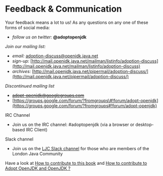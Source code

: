 # Feedback & Communication

Your feedback means a lot to us! As any questions on any one of these forms of social media:

* _follow us on twitter:_ **@adoptopenjdk**

_Join our mailing list:_

* _email:_ adoption-discuss@openjdk.java.net
* _sign-up:_ [http://mail.openjdk.java.net/mailman/listinfo/adoption-discuss](http://mail.openjdk.java.net/mailman/listinfo/adoption-discuss)
* _archives:_ [http://mail.openjdk.java.net/pipermail/adoption-discuss/](http://mail.openjdk.java.net/pipermail/adoption-discuss/)

_Discontinued mailing list_

* ~~adopt-openjdk@googlegroups.com~~
* [https://groups.google.com/forum/?fromgroups\#!forum/adopt-openjdk](https://groups.google.com/forum/?fromgroups#!forum/adopt-openjdk)

IRC Channel

* Join us on the IRC channel: \#adoptopenjdk \(via a browser or desktop-based IRC Client\)

Slack channel

* Join us on the [LJC Slack channel](https://londonjavacommunity.slack.com/archives/adopt-openjdk-n-jsrs) for those who are members of the London Java Community

Have a look at [How to contribute to this book](how-to-navigate/contribute.md) and [How to contribute to Adopt OpenJDK and OpenJDK ?](how-to-navigate/how_to_contribute_to_adopt_openjdk_and_openjdk.md)

